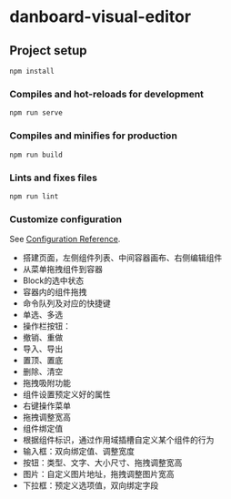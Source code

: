 # danboard-visual-editor

## Project setup
```
npm install
```

### Compiles and hot-reloads for development
```
npm run serve
```

### Compiles and minifies for production
```
npm run build
```

### Lints and fixes files
```
npm run lint
```

### Customize configuration
See [Configuration Reference](https://cli.vuejs.org/config/).


 - 搭建页面，左侧组件列表、中间容器画布、右侧编辑组件
 - 从菜单拖拽组件到容器
 - Block的选中状态
 - 容器内的组件拖拽
 - 命令队列及对应的快捷键
 - 单选、多选
 - 操作栏按钮：
  - 撤销、重做
  - 导入、导出
  - 置顶、置底
  - 删除、清空
  - 拖拽吸附功能
 - 组件设置预定义好的属性
 - 右键操作菜单
 - 拖拽调整宽高
 - 组件绑定值
  - 根据组件标识，通过作用域插槽自定义某个组件的行为
  - 输入框：双向绑定值、调整宽度
  - 按钮：类型、文字、大小尺寸、拖拽调整宽高
  - 图片：自定义图片地址，拖拽调整图片宽高
  - 下拉框：预定义选项值，双向绑定字段

